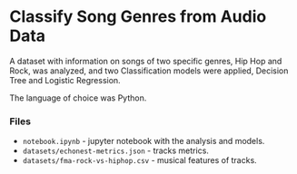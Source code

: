 # Classify Song Genres from Audio Data

A dataset with information on songs of two specific genres, Hip Hop and Rock, was analyzed, and two Classification models were applied, Decision Tree and Logistic Regression.

The language of choice was Python.

### Files

- `notebook.ipynb` - jupyter notebook with the analysis and models.
- `datasets/echonest-metrics.json` - tracks metrics.
- `datasets/fma-rock-vs-hiphop.csv` - musical features of tracks.
